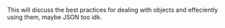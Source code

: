 This will discuss the best practices for dealing with objects and effeciently using them, maybe JSON too idk.
